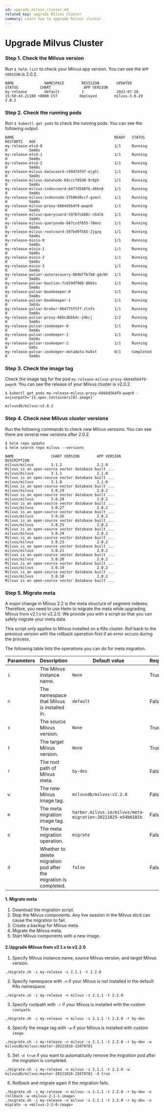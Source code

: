 ```yaml
---
id: upgrade_milvus_cluster.md
related_key: upgrade Milvus Cluster
summary: Learn how to upgrade Milvus cluster.
---
```


# Upgrade Milvus Cluster

### Step 1. Check the Milvus version

Run `$ helm list` to check your Milvus app version. You can see the `APP VERSION` is 2.0.2. 

```
NAME              NAMESPACE        REVISION        UPDATED                                     STATUS          CHART               APP VERSION
my-release        default          1               2022-07-28 15:50:43.21188 +0800 CST          deployed        milvus-3.0.29        2.0.2
```

### Step 2. Check the running pods

Run `$ kubectl get pods` to check the running pods. You can see the following output.

```
NAME                                              READY   STATUS      RESTARTS   AGE
my-release-etcd-0                                 1/1     Running     0          5m40s
my-release-etcd-1                                 1/1     Running     0          5m40s
my-release-etcd-2                                 1/1     Running     0          5m40s
my-release-milvus-datacoord-c99d7dfdf-mjghl       1/1     Running     0          5m40s
my-release-milvus-datanode-69cccf85d8-9r8ph       1/1     Running     0          5m40s
my-release-milvus-indexcoord-64f7d548fb-46hn8     1/1     Running     0          5m40s
my-release-milvus-indexnode-57b96d9cc7-gvmvl      1/1     Running     0          5m40s
my-release-milvus-proxy-6664d564f9-pwqn9          1/1     Running     0          5m40s
my-release-milvus-querycoord-59767cb88c-n54l6     1/1     Running     0          5m40s
my-release-milvus-querynode-847ccdf855-78mnz      1/1     Running     0          5m40s
my-release-milvus-rootcoord-597bd9f565-2jgzq      1/1     Running     0          5m40s
my-release-minio-0                                1/1     Running     0          5m40s
my-release-minio-1                                1/1     Running     0          5m40s
my-release-minio-2                                1/1     Running     0          5m40s
my-release-minio-3                                1/1     Running     0          5m40s
my-release-pulsar-autorecovery-869bffb7b8-g4cbh   1/1     Running     0          5m40s
my-release-pulsar-bastion-7c659df966-86b5s        1/1     Running     0          5m40s
my-release-pulsar-bookkeeper-0                    1/1     Running     0          5m40s
my-release-pulsar-bookkeeper-1                    1/1     Running     0          3m54s
my-release-pulsar-broker-864775f5ff-zlnfx         1/1     Running     0          5m40s
my-release-pulsar-proxy-86bcdbbb4c-24kcj          2/2     Running     0          5m40s
my-release-pulsar-zookeeper-0                     1/1     Running     0          5m40s
my-release-pulsar-zookeeper-1                     1/1     Running     0          5m20s
my-release-pulsar-zookeeper-2                     1/1     Running     0          5m5s
my-release-pulsar-zookeeper-metadata-hw5xt        0/1     Completed   0          5m40s
```

### Step 3. Check the image tag

Check the image tag for the pod `my-release-milvus-proxy-6664d564f9-pwqn9`. You can see the release of your Milvus cluster is v2.0.2.

```
$ kubectl get pods my-release-milvus-proxy-6664d564f9-pwqn9 -o=jsonpath='{$.spec.containers[0].image}'
```

```
milvusdb/milvus:v2.0.2
```

### Step 4. Check new Milvus cluster versions

Run the following commands to check new Milvus versions. You can see there are several new versions after 2.0.2. 

```
$ helm repo update
$ helm search repo milvus --versions
```

```
NAME                 CHART VERSION        APP VERSION               DESCRIPTION
milvus/milvus        3.1.2                2.1.0                     Milvus is an open-source vector database built ...
milvus/milvus        3.1.1                2.1.0                     Milvus is an open-source vector database built ...
milvus/milvus        3.1.0                2.1.0                     Milvus is an open-source vector database built ...
milvus/milvus        3.0.29               2.0.2                     Milvus is an open-source vector database built ...
milvus/milvus        3.0.28               2.0.2                     Milvus is an open-source vector database built ...
milvus/milvus        3.0.27               2.0.2                     Milvus is an open-source vector database built ...
milvus/milvus        3.0.26               2.0.2                     Milvus is an open-source vector database built ...
milvus/milvus        3.0.25               2.0.2                     Milvus is an open-source vector database built ...
milvus/milvus        3.0.24               2.0.2                     Milvus is an open-source vector database built ...
milvus/milvus        3.0.23               2.0.2                     Milvus is an open-source vector database built ...
milvus/milvus        3.0.21               2.0.2                     Milvus is an open-source vector database built ...
milvus/milvus        3.0.20               2.0.2                     Milvus is an open-source vector database built ...
milvus/milvus        3.0.19               2.0.2                     Milvus is an open-source vector database built ...
milvus/milvus        3.0.18               2.0.2                     Milvus is an open-source vector database built ...
```

### Step 5. Migrate meta
A major change in Milvus 2.2 is the meta structure of segment indexes. Therefore, you need to use Helm to migrate the meta while upgrading Milvus from v2.1.x to v2.2.0. We provide you with a script so that you can safely migrate your meta data.

This script only applies to Milvus installed on a K8s cluster. Roll back to the previous version with the rollback operation first if an error occurs during the process.

The following table lists the operations you can do for meta migration.

| Parameters   | Description                                                      | Default value                    | Required                |
| ------------ | ---------------------------------------------------------------- | ---------------------------- | ----------------------- |
| `i`          | The Milvus instance name.                                 | `None`                         | True                    |
| `n`          | The namespace that Milvus is installed in.                | `default`                      | False                   |
| `s`          | The source Milvus version.                                | `None`                         | True                    |
| `t`          | The target Milvus version.                               | `None`                         | True                    |
| `r`          | The root path of Milvus meta.                             | `by-dev`                       | False                   |
| `w`          | The new Milvus image tag.                                 | `milvusdb/milvus:v2.2.0`       | False                   |
| `m`          | The meta migration image tag.                             | `harbor.milvus.io/milvus/meta-migration:20221025-e54b6181b`       | False                   |
| `o`          | The meta migration operation.                             | `migrate`                      | False                   |
| `d`          | Whether to delete migration pod after the migration is completed.          | `false`                        | False                   |

#### 1. Migrate meta

1. Download the migration script.
2. Stop the Milvus components. Any live session in the Milvus etcd can cause the migration to fail.
3. Create a backup for Milvus meta.
4. Migrate the Milvus meta.
5. Start Milvus components with a new image.

#### 2.Upgrade Milvus from v2.1.x to v2.2.0

1. Specify Milvus instance name, source Milvus version, and target Milvus version.

```
./migrate.sh -i my-release -s 2.1.1 -t 2.2.0
```

2. Specify namespace with `-n` if your Milvus is not installed in the default K8s namespace.

```
./migrate.sh -i my-release -n milvus -s 2.1.1 -t 2.2.0
```

3. Specify rootpath with `-r` if your Milvus is installed with the custom `rootpath`.

```
./migrate.sh -i my-release -n milvus -s 2.1.1 -t 2.2.0 -r by-dev
```

4. Specify the image tag with `-w` if your Milvus is installed with custom `image`.

```
./migrate.sh -i my-release -n milvus -s 2.1.1 -t 2.2.0 -r by-dev -w milvusdb/milvus:master-20221016-15878781
```

5. Set `-d true` if you want to automatically remove the migration pod after the migration is completed.

```
./migrate.sh -i my-release -n milvus -s 2.1.1 -t 2.2.0 -w milvusdb/milvus:master-20221016-15878781 -d true
```

6. Rollback and migrate again if the migration fails.

```
./migrate.sh -i my-release -n milvus -s 2.1.1 -t 2.2.0 -r by-dev -o rollback -w <milvus-2-1-1-image>
./migrate.sh -i my-release -n milvus -s 2.1.1 -t 2.2.0 -r by-dev -o migrate -w <milvus-2-2-0-image>
```

